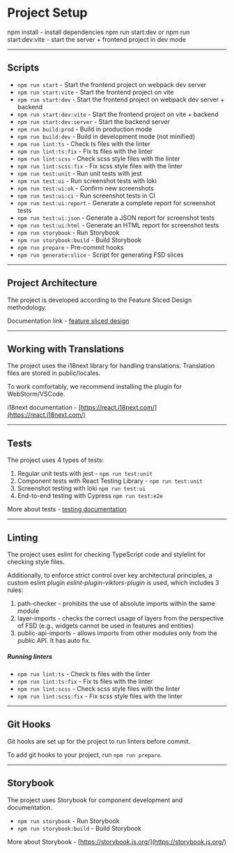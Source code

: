 # Project Setup

npm install - install dependencies
npm run start:dev or npm run start:dev:vite - start the server + frontend project in dev mode

---

## Scripts

-   `npm run start` - Start the frontend project on webpack dev server
-   `npm run start:vite` - Start the frontend project on vite
-   `npm run start:dev` - Start the frontend project on webpack dev server + backend
-   `npm run start:dev:vite` - Start the frontend project on vite + backend
-   `npm run start:dev:server` - Start the backend server
-   `npm run build:prod` - Build in production mode
-   `npm run build:dev` - Build in development mode (not minified)
-   `npm run lint:ts` - Check ts files with the linter
-   `npm run lint:ts:fix` - Fix ts files with the linter
-   `npm run lint:scss` - Check scss style files with the linter
-   `npm run lint:scss:fix` - Fix scss style files with the linter
-   `npm run test:unit` - Run unit tests with jest
-   `npm run test:ui` - Run screenshot tests with loki
-   `npm run test:ui:ok` - Confirm new screenshots
-   `npm run test:ui:ci` - Run screenshot tests in CI
-   `npm run test:ui:report` - Generate a complete report for screenshot tests
-   `npm run test:ui:json` - Generate a JSON report for screenshot tests
-   `npm run test:ui:html` - Generate an HTML report for screenshot tests
-   `npm run storybook` - Run Storybook
-   `npm run storybook:build` - Build Storybook
-   `npm run prepare` - Pre-commit hooks
-   `npm run generate:slice` - Script for generating FSD slices

---

## Project Architecture

The project is developed according to the Feature Sliced Design methodology.

Documentation link - [feature sliced design](https://feature-sliced.design/docs/get-started/tutorial)

---

## Working with Translations

The project uses the i18next library for handling translations.
Translation files are stored in public/locales.

To work comfortably, we recommend installing the plugin for WebStorm/VSCode.

i18next documentation - [https://react.i18next.com/](https://react.i18next.com/)

---

## Tests

The project uses 4 types of tests:

1. Regular unit tests with jest - `npm run test:unit`
2. Component tests with React Testing Library - `npm run test:unit`
3. Screenshot testing with loki `npm run test:ui`
4. End-to-end testing with Cypress `npm run test:e2e`

More about tests - [testing documentation](/docs/tests.md)

---

## Linting

The project uses eslint for checking TypeScript code and stylelint for checking style files.

Additionally, to enforce strict control over key architectural principles, a custom eslint plugin _eslint-plugin-viktors-plugin_ is used, which includes 3 rules:

1. path-checker - prohibits the use of absolute imports within the same module
2. layer-imports - checks the correct usage of layers from the perspective of FSD (e.g., widgets cannot be used in features and entities)
3. public-api-imports - allows imports from other modules only from the public API. It has auto fix.

##### Running linters

-   `npm run lint:ts` - Check ts files with the linter
-   `npm run lint:ts:fix` - Fix ts files with the linter
-   `npm run lint:scss` - Check scss style files with the linter
-   `npm run lint:scss:fix` - Fix scss style files with the linter

---

## Git Hooks

Git hooks are set up for the project to run linters before commit.

To add git hooks to your project, run `npm run prepare`.

---

## Storybook

The project uses Storybook for component development and documentation.

-   `npm run storybook` - Run Storybook
-   `npm run storybook:build` - Build Storybook

More about Storybook - [https://storybook.js.org/](https://storybook.js.org/)
